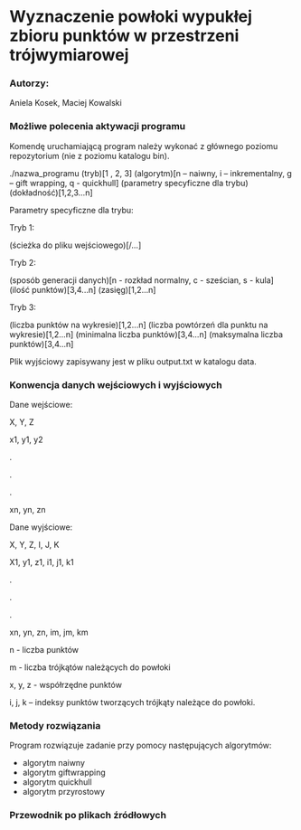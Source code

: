 # Wyznaczenie powłoki wypukłej zbioru punktów w przestrzeni trójwymiarowej

### Autorzy:
Aniela Kosek, Maciej Kowalski

### Możliwe polecenia aktywacji programu
Komendę uruchamiającą program należy wykonać z głównego poziomu repozytorium (nie z poziomu katalogu bin).

./nazwa_programu  (tryb)[1 , 2, 3] (algorytm)[n – naiwny, i – inkrementalny, g – gift wrapping, q - quickhull] (parametry specyficzne dla trybu) (dokładność)[1,2,3...n]

Parametry specyficzne dla trybu:

Tryb 1:

(ścieżka do pliku wejściowego)[/...] 

Tryb 2:

(sposób generacji danych)[n - rozkład normalny, c - sześcian, s - kula] (ilość 			punktów)[3,4...n] (zasięg)[1,2...n]

Tryb 3:

(liczba punktów na wykresie)[1,2...n] (liczba powtórzeń dla punktu na wykresie)[1,2...n] (minimalna liczba punktów)[3,4...n] (maksymalna liczba punktów)[3,4...n]

Plik wyjściowy zapisywany jest w pliku output.txt w katalogu data.


### Konwencja danych wejściowych i wyjściowych
Dane wejściowe:

X,	Y,	Z

x1,	y1,	y2

.

.

.

xn,	yn,	zn

Dane wyjściowe:

X,	Y,	Z,	I,	J,	K

X1,	y1,	z1,	i1,	j1,	k1

.

.

.

xn,	yn,	zn,	im,	jm,	km


n - liczba punktów

m - liczba trójkątów należących do powłoki

x, y, z - współrzędne punktów

i, j, k – indeksy punktów tworzących trójkąty należące do powłoki.


### Metody rozwiązania
Program rozwiązuje zadanie przy pomocy następujących algorytmów:
* algorytm naiwny
* algorytm giftwrapping
* algorytm quickhull
* algorytm przyrostowy

### Przewodnik po plikach źródłowych

